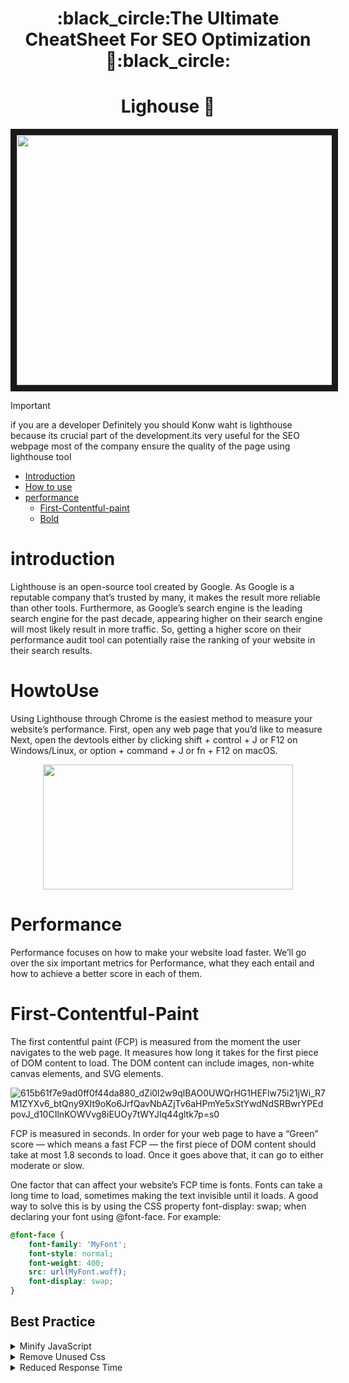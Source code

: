 
<h1 align="center">
  :black_circle:The Ultimate CheatSheet For SEO Optimization 🌸:black_circle:
</h1>
<h1 align="center"> Lighouse 🗼</h1>
<p align="center">
<img src="https://github.com/user-attachments/assets/912d7bfb-29de-410a-be51-a5d1eed3523a" width="850" height="400" border="10"/>
  
 
</p>



> [!IMPORTANT]
> if you are a developer Definitely you should Konw waht is lighthouse because its crucial part of the development.its very useful for the SEO webpage
> most of the company ensure the quality of the page using lighthouse tool

- [Introduction](#introduction)
- [How to use](#Howtouse)
- [performance](#Performance)
  - [First-Contentful-paint](#First-Contentful-Paint)
  - [Bold](#bold)
  

# introduction

Lighthouse is an open-source tool created by Google. As Google is a reputable company that’s trusted by many, it makes the result more reliable than other tools. Furthermore, as Google’s search engine is the leading search engine for the past decade, appearing higher on their search engine will most likely result in more traffic. So, getting a higher score on their performance audit tool can potentially raise the ranking of your website in their search results.

# HowtoUse
Using Lighthouse through Chrome is the easiest method to measure your website’s performance. First, open any web page that you’d like to measure
Next, open the devtools either by clicking shift + control + J or F12 on Windows/Linux, or option + command + J or fn + F12 on macOS.

<p align="center">
  <img src="https://github.com/user-attachments/assets/208ced73-253f-4cce-bc1d-cbad5dbf3a8d" height="200" width="400"/>
</p>

# Performance
Performance focuses on how to make your website load faster. We’ll go over the six important metrics for Performance, what they each entail and how to achieve a better score in each of them.
  # First-Contentful-Paint
   The first contentful paint (FCP) is measured from the moment the user navigates to the web page. It measures how long it takes for the first piece of DOM content to load. The DOM content can include images, 
  non-white canvas elements, and SVG elements.

![615b61f7e9ad0ff0f44da880_dZi0l2w9qlBAO0UWQrHG1HEFlw75i21jWi_R7M1ZYXv6_btQny9XIt9oKo6JrfQavNbAZjTv6aHPmYe5xStYwdNdSRBwrYPEdpovJ_d10CIlnKOWVvg8iEUOy7tWYJIq44gltk7p=s0](https://github.com/user-attachments/assets/0267226c-f50f-4b8a-982c-9eb82afedadf)

FCP is measured in seconds. In order for your web page to have a “Green” score — which means a fast FCP — the first piece of DOM content should take at most 1.8 seconds to load. Once it goes above that, it can go to either moderate or slow.

One factor that can affect your website’s FCP time is fonts. Fonts can take a long time to load, sometimes making the text invisible until it loads. A good way to solve this is by using the CSS property font-display: swap; when declaring your font using @font-face. For example:

```css
@font-face {
    font-family: 'MyFont';
    font-style: normal;
    font-weight: 400; 
    src: url(MyFont.woff);
    font-display: swap;
}
```
<h2>Best Practice</h2>

<details>
  <summary>Minify JavaScript</summary>
  </br>
  <p>
  Minify the JavaScript and CSS files being used on the page, reducing its size so that loading these assets doesn’t take as long. This depends on what framework or programming language you’re using, but almost 
  all of them have a way of doing that. You can check out simple tips on how to minify JavaScript when using various popular frameworks on the web.dev site.
  </p> 
</details>
<details>
  <summary>Remove Unused Css</summary>
    </br>
  <p>
   As the amount of CSS grows in size, reducing your CSS files by removing unnecessary rules and properties that aren’t being used on a page can make it load faster. Again, there are different ways to do that based on the framework you’re using. However, you can use Chrome’s developer tools to view unused CSS in the Coverage tab. Using frameworks like Tailwind CSS — which use the tree-shaking mechanism to reduce your CSS styles instead of inflating your website with many styles you’ll probably never use — can help in making your website load faster.
  </p> 
</details>
<details>
  <summary>Reduced Response Time</summary>
    </br>
  <p>
  This can be done either by performing the logic required for the page to load using asynchronous requests, caching the data the server is frequently using, or optimizing your server code to get the required result faster.
  </p> 
</details>

 




